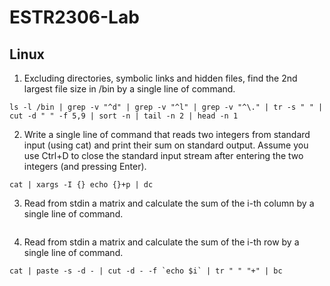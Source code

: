 # ESTR2306-Lab

## Linux
1. Excluding directories, symbolic links and hidden files, find the 2nd largest file size in /bin by a single line of command.
```
ls -l /bin | grep -v "^d" | grep -v "^l" | grep -v "^\." | tr -s " " | cut -d " " -f 5,9 | sort -n | tail -n 2 | head -n 1
```
2. Write a single line of command that reads two integers from standard input (using cat) and print their sum on standard output. Assume you use Ctrl+D to close the standard input stream after entering the two integers (and pressing Enter).
```
cat | xargs -I {} echo {}+p | dc
```
3. Read from stdin a matrix and calculate the sum of the i-th column by a single line of command.
```

```
4. Read from stdin a matrix and calculate the sum of the i-th row by a single line of command.
```
cat | paste -s -d - | cut -d - -f `echo $i` | tr " " "+" | bc
```
